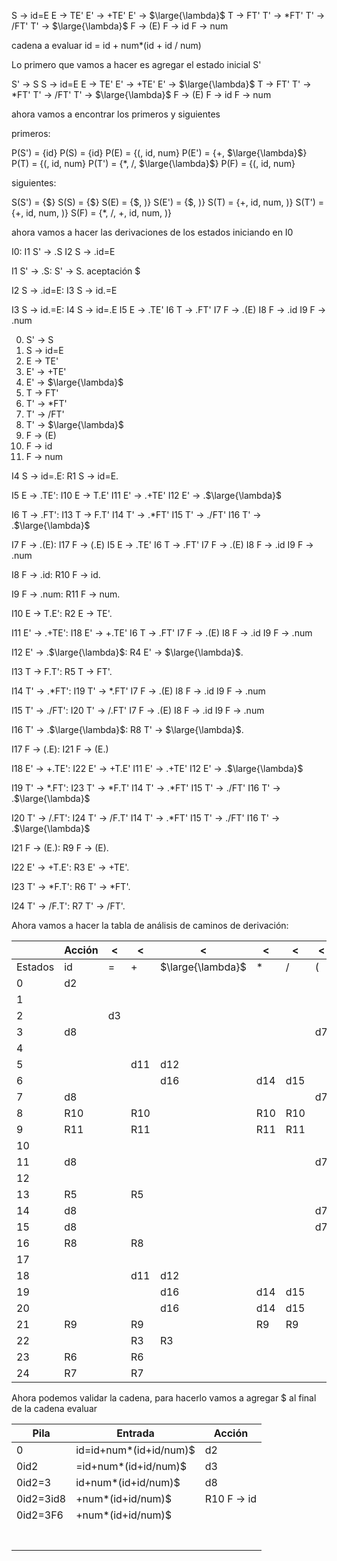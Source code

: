 S -> id=E
E -> TE'
E' -> +TE'
E' -> $\large{\lambda}$
T -> FT'
T' -> $*$FT'
T' -> /FT'
T' -> $\large{\lambda}$
F -> (E)
F -> id
F -> num

cadena a evaluar id = id + num$*$(id + id / num)

Lo primero que vamos a hacer es agregar el estado inicial S'

S' -> S
S -> id=E
E -> TE'
E' -> +TE'
E' -> $\large{\lambda}$
T -> FT'
T' -> $*$FT'
T' -> /FT'
T' -> $\large{\lambda}$
F -> (E)
F -> id
F -> num

ahora vamos a encontrar los primeros y siguientes 

primeros:

P(S') = {id}
P(S) = {id}
P(E) = {(, id, num}
P(E') = {+, $\large{\lambda}$}
P(T) = {(, id, num}
P(T') = {$*$, /, $\large{\lambda}$}
P(F) = {(, id, num}

siguientes:

S(S') = {$}
S(S) = {$}
S(E) = {$, )}
S(E') = {$, )}
S(T) = {+, id, num, )}
S(T') = {+, id, num, )}
S(F) = {$*$, /,  +, id, num, )}

ahora vamos a hacer las derivaciones de los estados iniciando en I0

I0:
  I1 S' -> .S
  I2 S -> .id=E

I1 S' -> .S:
  S' -> S.
  aceptación
  $

I2 S -> .id=E:
  I3 S -> id.=E

I3 S -> id.=E:
  I4 S -> id=.E
  I5 E -> .TE'
  I6 T -> .FT'
  I7 F -> .(E)
  I8 F -> .id
  I9 F -> .num

0. S' -> S
1. S -> id=E
2. E -> TE'
3. E' -> +TE'
4. E' -> $\large{\lambda}$
5. T -> FT'
6. T' -> $*$FT'
7. T' -> /FT'
8. T' -> $\large{\lambda}$
9. F -> (E)
10. F -> id
11. F -> num

I4 S -> id=.E:
  R1 S -> id=E.

I5 E -> .TE':
  I10 E -> T.E'
  I11 E' -> .+TE'
  I12 E' -> .$\large{\lambda}$

I6 T -> .FT':
  I13 T -> F.T'
  I14 T' -> .$*$FT'
  I15 T' -> ./FT'
  I16 T' -> .$\large{\lambda}$

I7 F -> .(E):
  I17 F -> (.E)
  I5 E -> .TE'
  I6 T -> .FT'
  I7 F -> .(E)
  I8 F -> .id
  I9 F -> .num

I8 F -> .id:
  R10 F -> id.

I9 F -> .num:
  R11 F -> num.

I10 E -> T.E':
  R2 E -> TE'.

I11 E' -> .+TE':
  I18 E' -> +.TE'
  I6 T -> .FT'
  I7 F -> .(E)
  I8 F -> .id
  I9 F -> .num

I12 E' -> .$\large{\lambda}$:
  R4 E' -> $\large{\lambda}$.

I13 T -> F.T':
  R5 T -> FT'.

I14 T' -> .$*$FT':
  I19 T' -> $*$.FT'
  I7 F -> .(E)
  I8 F -> .id
  I9 F -> .num

I15 T' -> ./FT':
  I20 T' -> /.FT'
  I7 F -> .(E)
  I8 F -> .id
  I9 F -> .num

I16 T' -> .$\large{\lambda}$:
  R8 T' -> $\large{\lambda}$.

I17 F -> (.E):
  I21 F -> (E.)

I18 E' -> +.TE':
  I22 E' -> +T.E'
  I11 E' -> .+TE'
  I12 E' -> .$\large{\lambda}$

I19 T' -> $*$.FT':
  I23 T' -> $*$F.T'
  I14 T' -> .$*$FT'
  I15 T' -> ./FT'
  I16 T' -> .$\large{\lambda}$

I20 T' -> /.FT':
  I24 T' -> /F.T'
  I14 T' -> .$*$FT'
  I15 T' -> ./FT'
  I16 T' -> .$\large{\lambda}$

I21 F -> (E.):
  R9 F -> (E).

I22 E' -> +T.E':
  R3 E' -> +TE'.

I23 T' -> $*$F.T':
  R6 T' -> $*$FT'.

I24 T' -> /F.T':
  R7 T' -> /FT'.

Ahora vamos a hacer la tabla de análisis de caminos de derivación:

|         | Acción | <   | <   | <                 | <   | <   | <   | <   | <   | <   | Transición | <   | <   | <   | <   | <   |
| ------- | ------ | --- | --- | ----------------- | --- | --- | --- | --- | --- | --- | ---------- | --- | --- | --- | --- | --- |
| Estados | id     | =   | +   | $\large{\lambda}$ | $*$ | /   | (   | )   | num | $   | S          | E   | E'  | T   | T'  | F   |
| 0       | d2     |     |     |                   |     |     |     |     |     |     | 1          |     |     |     |     |     |
| 1       |        |     |     |                   |     |     |     |     |     | ACC |            |     |     |     |     |     |
| 2       |        | d3  |     |                   |     |     |     |     |     |     |            |     |     |     |     |     |
| 3       | d8     |     |     |                   |     |     | d7  |     | d9  |     |            | 4   |     | 5   |     | 6   |
| 4       |        |     |     |                   |     |     |     |     |     | R1  |            |     |     |     |     |     |
| 5       |        |     | d11 | d12               |     |     |     |     |     |     |            |     | 10  |     |     |     |
| 6       |        |     |     | d16               | d14 | d15 |     |     |     |     |            |     |     |     | 13  |     |
| 7       | d8     |     |     |                   |     |     | d7  |     | d9  |     |            | 17  |     | 5   |     | 6   |
| 8       | R10    |     | R10 |                   | R10 | R10 |     | R10 |     |     |            |     |     |     |     |     |
| 9       | R11    |     | R11 |                   | R11 | R11 |     | R11 |     |     |            |     |     |     |     |     |
| 10      |        |     |     |                   |     |     |     | R2  |     | R2  |            |     |     |     |     |     |
| 11      | d8     |     |     |                   |     |     | d7  |     | d9  |     |            |     |     | 18  |     | 6   |
| 12      |        |     |     |                   |     |     |     | R4  |     | R4  |            |     |     |     |     |     |
| 13      | R5     |     | R5  |                   |     |     |     | R5  | R5  |     |            |     |     |     |     |     |
| 14      | d8     |     |     |                   |     |     | d7  |     | d9  |     |            |     |     |     |     | 19  |
| 15      | d8     |     |     |                   |     |     | d7  |     | d9  |     |            |     |     |     |     | 20  |
| 16      | R8     |     | R8  |                   |     |     |     | R8  | R8  |     |            |     |     |     |     |     |
| 17      |        |     |     |                   |     |     |     | d21 |     |     |            |     |     |     |     |     |
| 18      |        |     | d11 | d12               |     |     |     |     |     |     |            |     | 22  |     |     |     |
| 19      |        |     |     | d16               | d14 | d15 |     |     |     |     |            |     |     |     | 23  |     |
| 20      |        |     |     | d16               | d14 | d15 |     |     |     |     |            |     |     |     | 24  |     |
| 21      | R9     |     | R9  |                   | R9  | R9  |     | R9  | R9  |     |            |     |     |     |     |     |
| 22      |        |     | R3  | R3                |     |     |     |     |     |     |            |     |     |     |     |     |
| 23      | R6     |     | R6  |                   |     |     |     | R6  | R6  |     |            |     |     |     |     |     |
| 24      | R7     |     | R7  |                   |     |     |     | R7  | R7  |     |            |     |     |     |     |     |

Ahora podemos validar la cadena, para hacerlo vamos a agregar $ al final de la cadena evaluar


| Pila      | Entrada                | Acción      |
| --------- | ---------------------- | ----------- |
| 0         | id=id+num*(id+id/num)$ | d2          |
| 0id2      | =id+num*(id+id/num)$   | d3          |
| 0id2=3    | id+num*(id+id/num)$    | d8          |
| 0id2=3id8 | +num*(id+id/num)$      | R10 F -> id |
| 0id2=3F6  | +num*(id+id/num)$      |             |
|           |                        |             |
|           |                        |             |
|           |                        |             |
|           |                        |             |
|           |                        |             |
|           |                        |             |
|           |                        |             |


